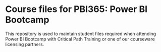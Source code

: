 # Course files for PBI365: Power BI Bootcamp
This repository is used to maintain student files required when attending Power BI Bootcamp with Critical Path Training or one of our courseware licensing partners.
